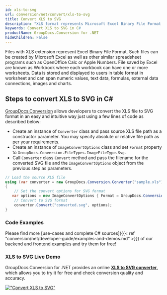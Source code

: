 ```yaml
---
id: xls-to-svg
url: conversion/net/convert/xls-to-svg
title: Convert XLS to SVG
description: "XLS format represents Microsoft Excel Binary File Format with .xls extension. Learn how to convert XLS to SVG file programmatically in C# language using GroupDocs.Conversion for .NET library."
keywords: Convert XLS to SVG in C#
productName: GroupDocs.Conversion for .NET
hideChildren: False
---
```


Files with XLS extension represent Excel Binary File Format. Such files can be created by Microsoft Excel as well as other similar spreadsheet programs such as OpenOffice Calc or Apple Numbers. File saved by Excel are known as Workbook where each workbook can have one or more worksheets. Data is stored and displayed to users in table format in worksheet and can span numeric values, text data, formulas, external data connections, images and charts.

## Steps to convert XLS to SVG in C#

[GroupDocs.Conversion](https://products.groupdocs.com/conversion/net) allows developers to convert the XLS file to SVG format in an easy and intuitive way just using a few lines of code as described below:

* Create an instance of `Converter` class and pass source XLS file path as a constructor parameter. You may specify absolute or relative file path as per your requirements. 
* Create an instance of `ImageConvertOptions` class and set `Format` property to `GroupDocs.Conversion.FileTypes.ImageFileType.Svg`.
* Call `Converter` class `Convert` method and pass the filename for the converted SVG file and the `ImageConvertOptions` object from the previous step as parameters.

```csharp
// Load the source XLS file
using (var converter = new GroupDocs.Conversion.Converter("sample.xls"))
{
    // Set the convert options for SVG format
   var options = new ImageConvertOptions { Format = GroupDocs.Conversion.FileTypes.ImageFileType.Svg };
    // Convert to SVG format
    converter.Convert("converted.svg", options);
}
```

### Code Examples

Please find more [use-cases and complete C# sources]({{< ref "conversion/net/developer-guide/examples-and-demos.md" >}}) of our backend and frontend examples and try them for free!

### XLS to SVG Live Demo

GroupDocs.Conversion for .NET provides an online [**XLS to SVG converter**](https://products.groupdocs.app/conversion/xls-to-svg), which allows you to try it for free and check conversion quality and accuracy.

[!["Convert XLS to SVG"](conversion/net/images/convert-to-svg/convert-xls-to-svg.png)](https://products.groupdocs.app/conversion/xls-to-svg)